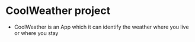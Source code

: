 # CoolWeather project
* CoolWeather is an App which  it can identify  the weather where you live or where you stay
